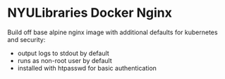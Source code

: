 # NYULibraries Docker Nginx

Build off base alpine nginx image with additional defaults for kubernetes and security:

- output logs to stdout by default
- runs as non-root user by default
- installed with htpasswd for basic authentication
